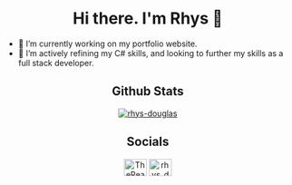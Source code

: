<h1 align="center"> Hi there. I'm Rhys 👋 </h1>

- 🔭 I’m currently working on my portfolio website.
- 🌱 I’m actively refining my C# skills, and looking to further my skills as a full stack developer.

<h2 align="center"> Github Stats</h2>

<!-- Credit to https://github.com/anuraghazra/ for providing this! -->
<p align="center">
  <a href ="https://github.com/anuraghazra/github-readme-stats"> <img src="https://github-readme-stats.vercel.app/api/top-langs/?username=rhys-douglas&layout=compact&theme=material-palenight" alt="rhys-douglas" /> </a>
</p>

<h2 align="center"> Socials </h2>
<p align="center">
<a href="https://twitter.com/TheRealDougie1" target="blank"><img align="center" src="https://cdn.jsdelivr.net/npm/simple-icons@4.2.0/icons/twitter.svg" alt="TheRealDougie1" height="30" width="40" /></a>
<a href="https://instagram.com/rhys_dougie" target="blank"><img align="center" src="https://cdn.jsdelivr.net/npm/simple-icons@4.2.0/icons/instagram.svg" alt="rhys_dougie" height="30" width="40" /></a>
</p>
